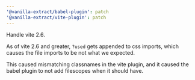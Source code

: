 ```yaml
---
'@vanilla-extract/babel-plugin': patch
'@vanilla-extract/vite-plugin': patch
---
```


Handle vite 2.6.

As of vite 2.6 and greater, `?used` gets appended to css imports, which causes the file imports to be not what we expected.

This caused mismatching classnames in the vite plugin, and it caused the babel plugin to not add filescopes when it should have.
